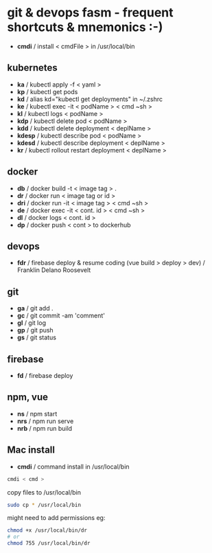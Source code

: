 # git & devops fasm - frequent shortcuts & mnemonics :-)

- **cmdi** / install < cmdFile > in /usr/local/bin

## kubernetes

- **ka** / kubectl apply -f < yaml >
- **kp** / kubectl get pods
- **kd** / alias kd="kubectl get deployments" in ~/.zshrc
- **ke** / kubectl exec -it < podName > < cmd ~sh >
- **kl** / kubectl logs < podName >
- **kdp** / kubectl delete pod < podName >
- **kdd** / kubectl delete deployment < deplName >
- **kdesp** / kubectl describe pod < podName >
- **kdesd** / kubectl describe deployment < deplName >
- **kr** / kubectl rollout restart deployment < deplName >

## docker

- **db** / docker build -t < image tag > .
- **dr** / docker run < image tag or id >
- **dri** / docker run -it < image tag > < cmd ~sh >
- **de** / docker exec -it < cont. id > < cmd ~sh >
- **dl** / docker logs < cont. id >
- **dp** / docker push < cont > to dockerhub

## devops

- **fdr** / firebase deploy & resume coding (vue build > deploy > dev) / Franklin Delano Roosevelt

## git

- **ga** / git add .
- **gc** / git commit -am 'comment'
- **gl** / git log
- **gp** / git push
- **gs** / git status

## firebase

- **fd** / firebase deploy

## npm, vue

- **ns** / npm start
- **nrs** / npm run serve
- **nrb** / npm run build

## Mac install

- **cmdi** / command install in /usr/local/bin

```bash
cmdi < cmd >
```

copy files to /usr/local/bin

```bash
sudo cp * /usr/local/bin
```

might need to add permissions eg:

```bash
chmod +x /usr/local/bin/dr
# or
chmod 755 /usr/local/bin/dr
```
